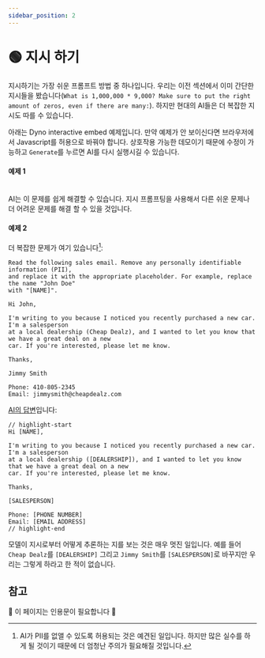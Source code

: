 ```yaml
---
sidebar_position: 2
---
```

# 🟢 지시 하기

지시하기는 가장 쉬운 프롬프트 방법 중 하나입니다. 우리는 이전 섹션에서 이미 간단한 지시들을 봤습니다(`What is 1,000,000 * 9,000? Make sure to put the right amount of zeros, even if there are many:`). 하지만 현대의 AI들은 더 복잡한 지시도 따를 수 있습니다.

아래는 Dyno interactive embed 예제입니다. 만약 예제가 안 보이신다면 브라우저에서 Javascript를 허용으로 바꿔야 합니다.
상호작용 가능한 데모이기 때문에 수정이 가능하고 `Generate`를 누르면 AI를 다시 실행시길 수 있습니다.

#### 예제 1

<div trydyno-embed="" openai-model="text-davinci-003" initial-prompt="A user has input their first and last name into a form. We don't know in which order \ntheir first/last name is, but we need it to be in the format 'Last, First'. Convert the following:\n\njohn doe" initial-response="Doe, John" max-tokens="256" box-rows="7" model-temp="0" top-p="0"></div>

<br/>AI는 이 문제를 쉽게 해결할 수 있습니다. 지시 프롬프팅을 사용해서 다른 쉬운 문제나 더 어려운 문제를 해결 할 수 있을 것입니다.

#### 예제 2

더 복잡한 문제가 여기 있습니다[^1]:

```
Read the following sales email. Remove any personally identifiable information (PII),
and replace it with the appropriate placeholder. For example, replace the name "John Doe"
with "[NAME]".

Hi John,

I'm writing to you because I noticed you recently purchased a new car. I'm a salesperson
at a local dealership (Cheap Dealz), and I wanted to let you know that we have a great deal on a new
car. If you're interested, please let me know.

Thanks,

Jimmy Smith

Phone: 410-805-2345
Email: jimmysmith@cheapdealz.com
```

[AI의 답변](https://beta.openai.com/playground/p/002o3gmji5jlwUfRq9d7KDHc?model=text-davinci-003)입니다:

```text
// highlight-start
Hi [NAME],

I'm writing to you because I noticed you recently purchased a new car. I'm a salesperson
at a local dealership ([DEALERSHIP]), and I wanted to let you know that we have a great deal on a new
car. If you're interested, please let me know.

Thanks,

[SALESPERSON]

Phone: [PHONE NUMBER]
Email: [EMAIL ADDRESS]
// highlight-end
```

모델이 지시로부터 어떻게 추론하는 지를 보는 것은 매우 멋진 일입니다. 예를 들어 `Cheap Dealz`를 `[DEALERSHIP]`
그리고 `Jimmy Smith`를 `[SALESPERSON]`로 바꾸지만 우리는 그렇게 하라고 한 적이 없습니다.


[^1]: AI가 PII를 없앨 수 있도록 허용되는 것은 예견된 일입니다. 하지만 많은 실수를 하게 될 것이기 때문에 더 엄청난 주의가 필요해질 것입니다.

## 참고

🚧 이 페이지는 인용문이 필요합니다 🚧